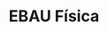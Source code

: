 ---
title: "EBAU Física"  # Add a page title.
summary: "Recursos de Física para EBAU."  # Add a page description.
type: "widget_page"  # Page type is a Widget Page
url: "recursos-fisica-quimica/ebau/fisica"
---